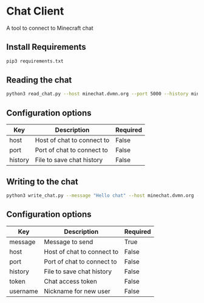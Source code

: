 # Chat Client

A tool to connect to Minecraft chat

## Install Requirements

```sh
pip3 requirements.txt
```

## Reading the chat

```sh
python3 read_chat.py --host minechat.dvmn.org --port 5000 --history minechat.history
```

## Configuration options

| Key     | Description                | Required |
| ------- | -------------------------- | -------- |
| host    | Host of chat to connect to | False    |
| port    | Port of chat to connect to | False    |
| history | File to save chat history  | False    |

## Writing to the chat

```sh
python3 write_chat.py --message "Hello chat" --host minechat.dvmn.org --port 5050 --history minechat.history --username some_username
```

## Configuration options

| Key      | Description                | Required |
| -------- | -------------------------- | -------- |
| message  | Message to send            | True     |
| host     | Host of chat to connect to | False    |
| port     | Port of chat to connect to | False    |
| history  | File to save chat history  | False    |
| token    | Chat access token          | False    |
| username | Nickname for new user      | False    |
